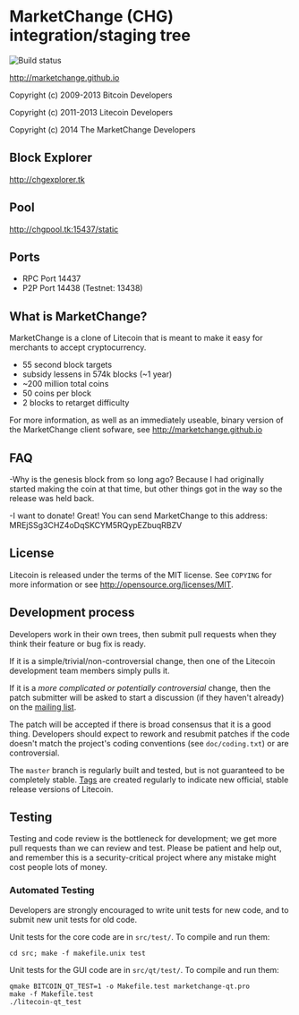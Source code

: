 MarketChange (CHG) integration/staging tree
=====================================

![Build status](https://api.travis-ci.org/marketchange/marketchange.svg)

http://marketchange.github.io

Copyright (c) 2009-2013 Bitcoin Developers

Copyright (c) 2011-2013 Litecoin Developers

Copyright (c) 2014 The MarketChange Developers

Block Explorer
--------------

http://chgexplorer.tk

Pool
----

http://chgpool.tk:15437/static

Ports
-----

- RPC Port 14437
- P2P Port 14438 (Testnet: 13438)

What is MarketChange?
---------------------

MarketChange is a clone of Litecoin that is meant to make it easy for merchants to accept cryptocurrency.
 - 55 second block targets
 - subsidy lessens in 574k blocks (~1 year)
 - ~200 million total coins
 - 50 coins per block
 - 2 blocks to retarget difficulty

For more information, as well as an immediately useable, binary version of
the MarketChange client sofware, see http://marketchange.github.io

FAQ
---

-Why is the genesis block from so long ago?
Because I had originally started making the coin at that time, but other things got in the way so the release was held back.

-I want to donate!
Great! You can send MarketChange to this address: MREjSSg3CHZ4oDqSKCYM5RQypEZbuqRBZV

License
-------

Litecoin is released under the terms of the MIT license. See `COPYING` for more
information or see http://opensource.org/licenses/MIT.

Development process
-------------------

Developers work in their own trees, then submit pull requests when they think
their feature or bug fix is ready.

If it is a simple/trivial/non-controversial change, then one of the Litecoin
development team members simply pulls it.

If it is a *more complicated or potentially controversial* change, then the patch
submitter will be asked to start a discussion (if they haven't already) on the
[mailing list](http://sourceforge.net/mailarchive/forum.php?forum_name=bitcoin-development).

The patch will be accepted if there is broad consensus that it is a good thing.
Developers should expect to rework and resubmit patches if the code doesn't
match the project's coding conventions (see `doc/coding.txt`) or are
controversial.

The `master` branch is regularly built and tested, but is not guaranteed to be
completely stable. [Tags](https://github.com/bitcoin/bitcoin/tags) are created
regularly to indicate new official, stable release versions of Litecoin.

Testing
-------

Testing and code review is the bottleneck for development; we get more pull
requests than we can review and test. Please be patient and help out, and
remember this is a security-critical project where any mistake might cost people
lots of money.

### Automated Testing

Developers are strongly encouraged to write unit tests for new code, and to
submit new unit tests for old code.

Unit tests for the core code are in `src/test/`. To compile and run them:

    cd src; make -f makefile.unix test

Unit tests for the GUI code are in `src/qt/test/`. To compile and run them:

    qmake BITCOIN_QT_TEST=1 -o Makefile.test marketchange-qt.pro
    make -f Makefile.test
    ./litecoin-qt_test
